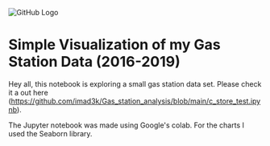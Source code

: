 ![GitHub Logo](https://lh5.googleusercontent.com/p/AF1QipOBi_L1Vi7J9B19ABmqYWA9cuWdYzp-Ap6T1eF8=w1080-k-no)


<h1> Simple Visualization of my Gas Station Data (2016-2019) </h1>

Hey all, this notebook is exploring a small gas station data set. Please check it a out here (https://github.com/imad3k/Gas_station_analysis/blob/main/c_store_test.ipynb).

The Jupyter notebook was made using Google's colab. For the charts I used the Seaborn library.


